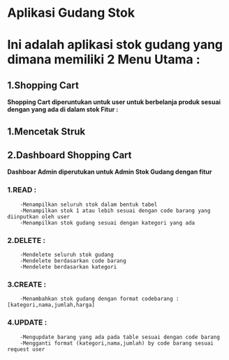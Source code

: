 # Aplikasi Gudang Stok

# Ini adalah aplikasi stok gudang yang dimana memiliki 2 Menu Utama : 

## **1.Shopping Cart**

**Shopping Cart diperuntukan untuk user untuk berbelanja produk sesuai dengan yang ada di dalam stok
Fitur :** 
## **1.Mencetak Struk**
	
## **2.Dashboard Shopping Cart** 
	
**Dashboar Admin diperutukan untuk Admin Stok Gudang dengan fitur**
### **1.READ :** 
		-Menampilkan seluruh stok dalam bentuk tabel
		-Menampilkan stok 1 atau lebih sesuai dengan code barang yang diinputkan oleh user
		-Menampilkan stok gudang sesuai dengan kategori yang ada

### **2.DELETE :** 
		-Mendelete seluruh stok gudang
		-Mendelete berdasarkan code barang
		-Mendelete berdasarkan kategori

### **3.CREATE :**
		-Menambahkan stok gudang dengan format codebarang : [kategori,nama,jumlah,harga]
### **4.UPDATE :** 
		-Mengupdate barang yang ada pada table sesuai dengan code barang
		-Mengganti format (kategori,nama,jumlah) by code barang sesuai request user
